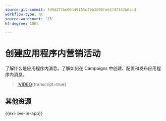 ```yaml
---
source-git-commit: fd9d277be00449155c49b3809fe647d7342b6acd
workflow-type: ht
source-wordcount: '25'
ht-degree: 100%

---
```

# 创建应用程序内营销活动

了解什么是应用程序内消息。了解如何在 Campaigns 中创建、配置和发布应用程序内消息。

>[!VIDEO](https://video.tv.adobe.com/v/3410430?quality=12&learn=on){transcript=true}

## 其他资源

{{exl-live-in-app}}